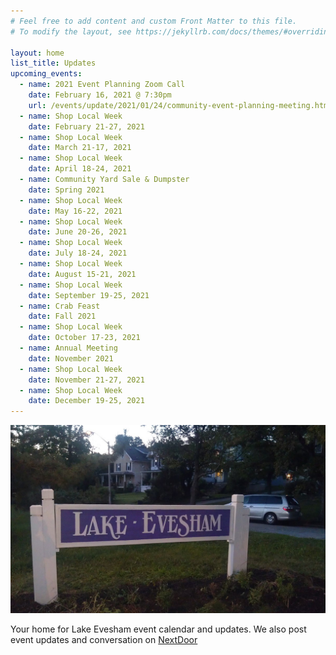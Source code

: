 ```yaml
---
# Feel free to add content and custom Front Matter to this file.
# To modify the layout, see https://jekyllrb.com/docs/themes/#overriding-theme-defaults

layout: home
list_title: Updates
upcoming_events:
  - name: 2021 Event Planning Zoom Call
    date: February 16, 2021 @ 7:30pm
    url: /events/update/2021/01/24/community-event-planning-meeting.html
  - name: Shop Local Week
    date: February 21-27, 2021
  - name: Shop Local Week
    date: March 21-17, 2021
  - name: Shop Local Week
    date: April 18-24, 2021
  - name: Community Yard Sale & Dumpster
    date: Spring 2021
  - name: Shop Local Week
    date: May 16-22, 2021
  - name: Shop Local Week
    date: June 20-26, 2021
  - name: Shop Local Week
    date: July 18-24, 2021
  - name: Shop Local Week
    date: August 15-21, 2021
  - name: Shop Local Week
    date: September 19-25, 2021
  - name: Crab Feast
    date: Fall 2021
  - name: Shop Local Week
    date: October 17-23, 2021
  - name: Annual Meeting
    date: November 2021
  - name: Shop Local Week
    date: November 21-27, 2021
  - name: Shop Local Week
    date: December 19-25, 2021
---
```


![Lake Evesham Neighborhood Sign](/img/sign.jpg)

Your home for Lake Evesham event calendar and updates. We also post event updates and conversation on [NextDoor](https://nextdoor.com)
